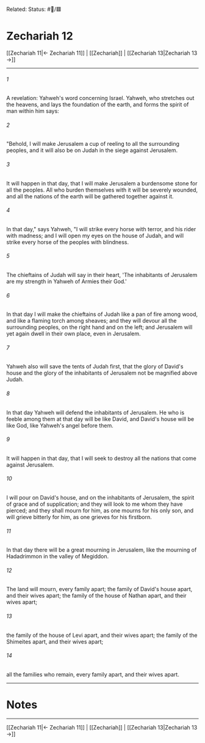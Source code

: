 Related:
Status: #📖/🟥
# Zechariah 12

[[Zechariah 11|← Zechariah 11]] | [[Zechariah]] | [[Zechariah 13|Zechariah 13 →]]
***



###### 1 
A revelation: Yahweh's word concerning Israel. Yahweh, who stretches out the heavens, and lays the foundation of the earth, and forms the spirit of man within him says: 

###### 2 
"Behold, I will make Jerusalem a cup of reeling to all the surrounding peoples, and it will also be on Judah in the siege against Jerusalem. 

###### 3 
It will happen in that day, that I will make Jerusalem a burdensome stone for all the peoples. All who burden themselves with it will be severely wounded, and all the nations of the earth will be gathered together against it. 

###### 4 
In that day," says Yahweh, "I will strike every horse with terror, and his rider with madness; and I will open my eyes on the house of Judah, and will strike every horse of the peoples with blindness. 

###### 5 
The chieftains of Judah will say in their heart, 'The inhabitants of Jerusalem are my strength in Yahweh of Armies their God.' 

###### 6 
In that day I will make the chieftains of Judah like a pan of fire among wood, and like a flaming torch among sheaves; and they will devour all the surrounding peoples, on the right hand and on the left; and Jerusalem will yet again dwell in their own place, even in Jerusalem. 

###### 7 
Yahweh also will save the tents of Judah first, that the glory of David's house and the glory of the inhabitants of Jerusalem not be magnified above Judah. 

###### 8 
In that day Yahweh will defend the inhabitants of Jerusalem. He who is feeble among them at that day will be like David, and David's house will be like God, like Yahweh's angel before them. 

###### 9 
It will happen in that day, that I will seek to destroy all the nations that come against Jerusalem. 

###### 10 
I will pour on David's house, and on the inhabitants of Jerusalem, the spirit of grace and of supplication; and they will look to me whom they have pierced; and they shall mourn for him, as one mourns for his only son, and will grieve bitterly for him, as one grieves for his firstborn. 

###### 11 
In that day there will be a great mourning in Jerusalem, like the mourning of Hadadrimmon in the valley of Megiddon. 

###### 12 
The land will mourn, every family apart; the family of David's house apart, and their wives apart; the family of the house of Nathan apart, and their wives apart; 

###### 13 
the family of the house of Levi apart, and their wives apart; the family of the Shimeites apart, and their wives apart; 

###### 14 
all the families who remain, every family apart, and their wives apart.

---
# Notes


***
[[Zechariah 11|← Zechariah 11]] | [[Zechariah]] | [[Zechariah 13|Zechariah 13 →]]
